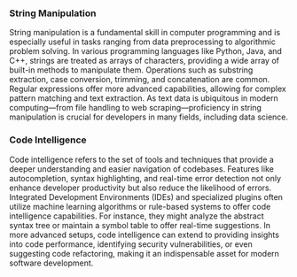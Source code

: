 ### String Manipulation

String manipulation is a fundamental skill in computer programming and is especially useful in tasks ranging from data preprocessing to algorithmic problem solving. In various programming languages like Python, Java, and C++, strings are treated as arrays of characters, providing a wide array of built-in methods to manipulate them. Operations such as substring extraction, case conversion, trimming, and concatenation are common. Regular expressions offer more advanced capabilities, allowing for complex pattern matching and text extraction. As text data is ubiquitous in modern computing—from file handling to web scraping—proficiency in string manipulation is crucial for developers in many fields, including data science.

### Code Intelligence

Code intelligence refers to the set of tools and techniques that provide a deeper understanding and easier navigation of codebases. Features like autocompletion, syntax highlighting, and real-time error detection not only enhance developer productivity but also reduce the likelihood of errors. Integrated Development Environments (IDEs) and specialized plugins often utilize machine learning algorithms or rule-based systems to offer code intelligence capabilities. For instance, they might analyze the abstract syntax tree or maintain a symbol table to offer real-time suggestions. In more advanced setups, code intelligence can extend to providing insights into code performance, identifying security vulnerabilities, or even suggesting code refactoring, making it an indispensable asset for modern software development.